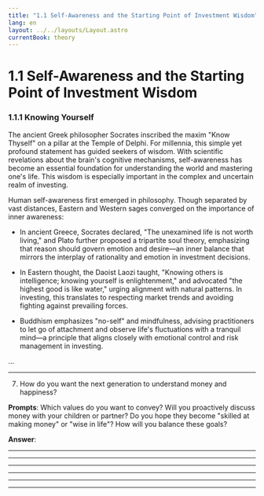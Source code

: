 ```yaml
---
title: "1.1 Self-Awareness and the Starting Point of Investment Wisdom"
lang: en
layout: ../../layouts/Layout.astro
currentBook: theory
---
```


# 1.1 Self-Awareness and the Starting Point of Investment Wisdom

<!-- Chart placeholder: [1.1 Self-Awareness and the Starting Point of Investment Wisdom] -->

### 1.1.1 Knowing Yourself

The ancient Greek philosopher Socrates inscribed the maxim "Know Thyself" on a pillar at the Temple of Delphi. For millennia, this simple yet profound statement has guided seekers of wisdom. With scientific revelations about the brain's cognitive mechanisms, self-awareness has become an essential foundation for understanding the world and mastering one's life. This wisdom is especially important in the complex and uncertain realm of investing.

Human self-awareness first emerged in philosophy. Though separated by vast distances, Eastern and Western sages converged on the importance of inner awareness:

- In ancient Greece, Socrates declared, "The unexamined life is not worth living," and Plato further proposed a tripartite soul theory, emphasizing that reason should govern emotion and desire—an inner balance that mirrors the interplay of rationality and emotion in investment decisions.

- In Eastern thought, the Daoist Laozi taught, "Knowing others is intelligence; knowing yourself is enlightenment," and advocated "the highest good is like water," urging alignment with natural patterns. In investing, this translates to respecting market trends and avoiding fighting against prevailing forces.

- Buddhism emphasizes "no-self" and mindfulness, advising practitioners to let go of attachment and observe life's fluctuations with a tranquil mind—a principle that aligns closely with emotional control and risk management in investing.

...

__________________________________________________________________________

7. How do you want the next generation to understand money and happiness?

**Prompts**: Which values do you want to convey? Will you proactively discuss money with your children or partner? Do you hope they become "skilled at making money" or "wise in life"? How will you balance these goals?

**Answer**:

__________________________________________________________________________

__________________________________________________________________________

__________________________________________________________________________
__________________________________________________________________________

__________________________________________________________________________

__________________________________________________________________________


